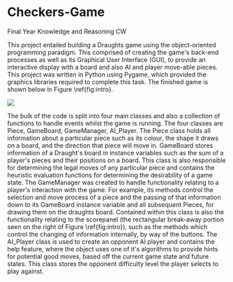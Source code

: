 # Checkers-Game
Final Year Knowledge and Reasoning CW

This project entailed building a Draughts game using the object-oriented programming paradigm. This comprised of creating the game's back-end processes as well as its Graphical User Interface (GUI), to provide an interactive display with a board and also AI and player move-able pieces. This project was written in Python using Pygame, which provided the graphics libraries required to complete this task. The finished game is shown below in Figure \ref{fig:intro}.

![](https://raw.githubusercontent.com/LordLean/Draughts-Game/main/graphs/TimeComplexityComparison.png)

The bulk of the code is split into four main classes and also a collection of functions to handle events whilst the game is running. The four classes are Piece, GameBoard, GameManager, AI\_Player. The Piece class holds all information about a particular piece such as its colour, the shape it draws on a board, and the direction that piece will move in. GameBoard stores information of a Draught's board in instance variables such as the sum of a player's pieces and their positions on a board. This class is also responsible for determining the legal moves of any particular piece and contains the heuristic evaluation functions for determining the desirability of a game state. The GameManager was created to handle functionality relating to a player's interaction with the game. For example, its methods control the selection and move process of a piece and the passing of that information down to its GameBoard instance variable and all subsequent Pieces, for drawing them on the draughts board. Contained within this class is also the functionality relating to the scorepanel (the rectangular break-away portion seen on the right of Figure \ref{fig:intro}), such as the methods which control the changing of information internally, by way of the buttons. The AI\_Player class is used to create an opponent AI player and contains the help feature, where the object uses one of it's algorithms to provide hints for potential good moves, based off the current game state and future states. This class stores the opponent difficulty level the player selects to play against.
